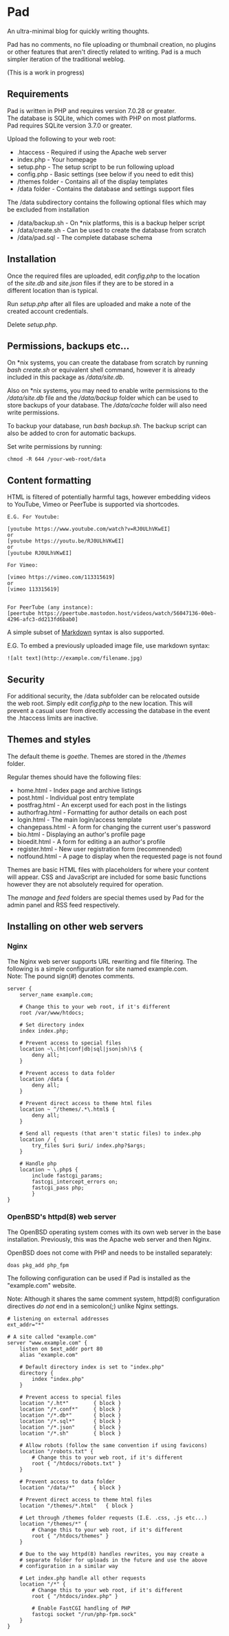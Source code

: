 # Pad
An ultra-minimal blog for quickly writing thoughts.

Pad has no comments, no file uploading or thumbnail creation, no plugins  
or other features that aren't directly related to writing. Pad is a much  
simpler iteration of the traditional weblog.

(This is a work in progress)

## Requirements

Pad is written in PHP and requires version 7.0.28 or greater.  
The database is SQLite, which comes with PHP on most platforms.  
Pad requires SQLite version 3.7.0 or greater.

Upload the following to your web root:
* .htaccess - Required if using the Apache web server
* index.php - Your homepage
* setup.php - The setup script to be run following upload
* config.php - Basic settings (see below if you need to edit this)
* /themes folder - Contains all of the display templates
* /data folder - Contains the database and settings support files

The /data subdirectory contains the following optional files which may  
be excluded from installation
* /data/backup.sh - On \*nix platforms, this is a backup helper script
* /data/create.sh - Can be used to create the database from scratch
* /data/pad.sql - The complete database schema

## Installation

Once the required files are uploaded, edit *config.php* to the location  
of the *site.db* and *site.json* files if they are to be stored in a  
different location than is typical.

Run *setup.php* after all files are uploaded and make a note of the  
created account credentials.

Delete *setup.php*.

## Permissions, backups etc...

On \*nix systems, you can create the database from scratch by running  
*bash create.sh* or equivalent shell command, however it is already  
included in this package as */data/site.db*.

Also on \*nix systems, you may need to enable write permissions to the  
*/data/site.db* file and the */data/backup* folder which can be used to  
store backups of your database. The */data/cache* folder will also need  
write permissions.

To backup your database, run *bash backup.sh*. The backup script can  
also be added to cron for automatic backups.

Set write permissions by running:
```
chmod -R 644 /your-web-root/data
```

## Content formatting

HTML is filtered of potentially harmful tags, however embedding videos  
to YouTube, Vimeo or PeerTube is supported via shortcodes.
```
E.G. For Youtube: 

[youtube https://www.youtube.com/watch?v=RJ0ULhVKwEI]
or
[youtube https://youtu.be/RJ0ULhVKwEI]
or
[youtube RJ0ULhVKwEI]

For Vimeo:

[vimeo https://vimeo.com/113315619]
or
[vimeo 113315619]


For PeerTube (any instance):
[peertube https://peertube.mastodon.host/videos/watch/56047136-00eb-4296-afc3-dd213fd6bab0]
``` 



A simple subset of [Markdown](https://daringfireball.net/projects/markdown/) syntax is also supported.

E.G. To embed a previously uploaded image file, use markdown syntax:
```
![alt text](http://example.com/filename.jpg)
``` 

## Security

For additional security, the /data subfolder can be relocated outside  
the web root. Simply edit *config.php* to the new location. This will  
prevent a casual user from directly accessing the database in the event  
the .htaccess limits are inactive.


## Themes and styles

The default theme is *goethe*. Themes are stored in the */themes*  
folder.

Regular themes should have the following files:  
* home.html - Index page and archive listings
* post.html - Individual post entry template
* postfrag.html - An excerpt used for each post in the listings
* authorfrag.html - Formatting for author details on each post
* login.html - The main login/access template
* changepass.html - A form for changing the current user's password
* bio.html - Displaying an author's profile page
* bioedit.html - A form for editing a an author's profile
* register.html - New user registration form (recommended)
* notfound.html - A page to display when the requested page is not found

Themes are basic HTML files with placeholders for where your content  
will appear. CSS and JavaScript are included for some basic functions  
however they are not absolutely required for operation.

The *manage* and *feed* folders are special themes used by Pad for the  
admin panel and RSS feed respectively.

## Installing on other web servers

### Nginx

The Nginx web server supports URL rewriting and file filtering. The  
following is a simple configuration for site named example.com.  
Note: The pound sign(#) denotes comments.
```
server {
	server_name example.com;
	
	# Change this to your web root, if it's different
	root /var/www/htdocs;
	
	# Set directory index
	index index.php;
	
	# Prevent access to special files
	location ~\.(ht|conf|db|sql|json|sh)\$ {
		deny all;
	}
	
	# Prevent access to data folder
	location /data {
		deny all;
	}
	
	# Prevent direct access to theme html files
	location ~ ^/themes/.*\.html$ {
		deny all;
	}
	
	# Send all requests (that aren't static files) to index.php
	location / {
		try_files $uri $uri/ index.php?$args;
	}
	
	# Handle php
	location ~ \.php$ {
		include fastcgi_params;
		fastcgi_intercept_errors on;
		fastcgi_pass php;
        }
}
``` 

### OpenBSD's httpd(8) web server

The OpenBSD operating system comes with its own web server in the base  
installation. Previously, this was the Apache web server and then Nginx.

OpenBSD does not come with PHP and needs to be installed separately:
```
doas pkg_add php_fpm
```

The following configuration can be used if Pad is installed as the  
"example.com" website.  

Note: Although it shares the same comment system, httpd(8) configuration  
directives *do not* end in a semicolon(;) unlike Nginx settings.
```
# listening on external addresses
ext_addr="*"

# A site called "example.com" 
server "www.example.com" {
	listen on $ext_addr port 80
	alias "example.com"
	
	# Default directory index is set to "index.php"
	directory {
		index "index.php"
	}
	
	# Prevent access to special files
	location "/.ht*"		{ block }
	location "/*.conf*"		{ block }
	location "/*.db*"		{ block }
	location "/*.sql*"		{ block }
	location "/*.json"		{ block }
	location "/*.sh"		{ block }
	
	# Allow robots (follow the same convention if using favicons)
	location "/robots.txt" {
		# Change this to your web root, if it's different
		root { "/htdocs/robots.txt" }
	}
	
	# Prevent access to data folder
	location "/data/*"		{ block }
	
	# Prevent direct access to theme html files
	location "/themes/*.html"	{ block }
	
	# Let through /themes folder requests (I.E. .css, .js etc...)
	location "/themes/*" {
		# Change this to your web root, if it's different
		root { "/htdocs/themes" }
	}
	
	# Due to the way httpd(8) handles rewrites, you may create a 
	# separate folder for uploads in the future and use the above 
	# configuration in a similar way
	
	# Let index.php handle all other requests
	location "/*" {
		# Change this to your web root, if it's different
		root { "/htdocs/index.php" }
		
		# Enable FastCGI handling of PHP
		fastcgi socket "/run/php-fpm.sock"
	}
}

``` 

